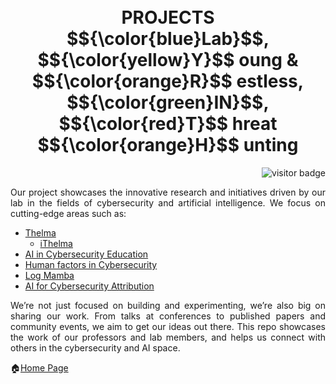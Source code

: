 <h1 align="center">
  <br />
  PROJECTS
  <br />
 $${\color{blue}Lab}$$, $${\color{yellow}Y}$$ oung &amp; $${\color{orange}R}$$ estless, $${\color{green}IN}$$, $${\color{red}T}$$ hreat $${\color{orange}H}$$ unting
</h1>
<p align="right">
 

  <img src="https://visitor-badge.laobi.icu/badge?page_id=gilvylanggawan11.projects&left_text=Visitors" alt="visitor badge" style="margin-left: 10px;"/>
</p>

  
<p align="justify"> Our project showcases the innovative research and initiatives driven by our lab in the fields of cybersecurity and artificial intelligence. We focus on cutting-edge areas such as: </p>

- [Thelma](https://github.com/ntust-im-labyrinth/labyrinth/blob/GilvyThelmaProjectM/projects/Thelma/README.md#----thelma-project--)
  -  [iThelma](https://github.com/ntust-im-labyrinth/labyrinth/tree/GilvyThelmaProjectM/projects/Thelma/iThelma#---ithelma--)
- [AI in Cybersecurity Education](https://github.com/ntust-im-labyrinth/labyrinth/blob/GilvyThelmaProjectM/projects/AIinCybersecurityEducation/README.md#----ai-in-cybersecurity-education--)
- [Human factors in Cybersecurity](https://github.com/ntust-im-labyrinth/labyrinth/tree/GilvyThelmaProjectM/projects/HumanfactorsinCybersecurity#----human-factors-in-cybersecurity--)
- [Log Mamba](https://github.com/ntust-im-labyrinth/labyrinth/blob/GilvyThelmaProjectM/projects/logmamba/README.md#----log-mamba--)
- [AI for Cybersecurity Attribution](https://github.com/ntust-im-labyrinth/labyrinth/blob/GilvyThelmaProjectM/projects/AIforCybersecurityAttribution/README.md#----ai-for-cybersecurity-attribution--)



<p align="justify"> We’re not just focused on building and experimenting, we’re also big on sharing our work. From talks at conferences to published papers and community events, we aim to get our ideas out there. This repo showcases the work of our professors and lab members, and helps us connect with others in the cybersecurity and AI space.</p>



🏠[Home Page](https://github.com/ntust-im-labyrinth/labyrinth)



